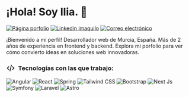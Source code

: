 # ¡Hola! Soy Ilia. 👋
<p>
<a href="https://imaquilo.com/"><img alt="Página porfolio" src="https://img.shields.io/badge/imaquilo.com-black"></a>
<a href="https://www.linkedin.com/in/imaquilo/"><img alt="Linkedin imaquilo" src="https://img.shields.io/badge/@imaquilo-%232f67f8?logo=linkedin&logoColor=white&color=%232f67f8"></a>
<a href="mailto:iliaqui.pe@gmail.com"><img alt="Correo electrónico" src="https://img.shields.io/badge/iliaqui.pe-%23D14836?logo=gmail&logoColor=white&color=%23D14836"></a>
</p>
<p>¡Bienvenido a mi perfil! Desarrollador web de Murcia, España. Más de 2 años de experiencia en frontend y backend. Explora mi porfolio para ver cómo convierto ideas en soluciones web innovadoras.</p>
<h3 style="display:flex; align-items:center; gap: 0.5rem;"><svg  xmlns="http://www.w3.org/2000/svg"  width="24"  height="24"  viewBox="0 0 24 24"  fill="none"  stroke="currentColor"  stroke-width="2"  stroke-linecap="round"  stroke-linejoin="round"><path stroke="none" d="M0 0h24v24H0z" fill="none"/><path d="M7 8l-4 4l4 4" /><path d="M17 8l4 4l-4 4" /><path d="M14 4l-4 16" /></svg>Tecnologías con las que trabajo:</h3>
<p>
<img src="https://img.shields.io/badge/angular-%23DD0031.svg?style=for-the-badge&logo=angular&logoColor=white" alt="Angular"/>
<img src="https://img.shields.io/badge/react-%2320232a.svg?style=for-the-badge&logo=react&logoColor=%2361DAFB" alt="React"/>
<img src="https://img.shields.io/badge/spring-%236DB33F.svg?style=for-the-badge&logo=spring&logoColor=white" alt="Spring"/>
<img src="https://img.shields.io/badge/tailwindcss-%2338B2AC.svg?style=for-the-badge&logo=tailwind-css&logoColor=white" alt="Tailwind CSS"/>
<img src="https://img.shields.io/badge/bootstrap-%238511FA.svg?style=for-the-badge&logo=bootstrap&logoColor=white" alt="Bootstrap"/>
<img src="https://img.shields.io/badge/Next-black?style=for-the-badge&logo=next.js&logoColor=white" alt="Next Js"/>
<img src="https://img.shields.io/badge/symfony-%23000000.svg?style=for-the-badge&logo=symfony&logoColor=white" alt="Symfony"/>
<img src="https://img.shields.io/badge/laravel-%23FF2D20.svg?style=for-the-badge&logo=laravel&logoColor=white" alt="Laravel"/>
<img src="https://img.shields.io/badge/astro-%232C2052.svg?style=for-the-badge&logo=astro&logoColor=white" alt="Astro"/>
</p>
